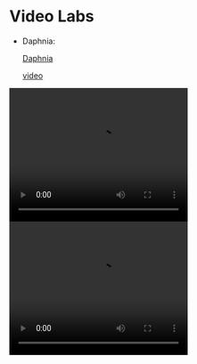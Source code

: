 # Video Labs

  * Daphnia:
    
    [Daphnia](labs/Daphnia.mp4)

    [video](https://raw.githubusercontent.com/Labs-LinC-STEM/Breaking-Barriers-to-Science/main/videos/labs/Daphnia.mp4)

<video width="320" height="240" controls>
  <source src="https://raw.githubusercontent.com/Labs-LinC-STEM/Breaking-Barriers-to-Science/main/blob/videos/labs/Daphnia.mp4" type="video/mp4">
  Your browser does not support the video tag.
</video>


<video width="320" height="240" controls>
  <source src="labs/Daphnia.mp4" type="video/mp4">
  Your browser does not support the video tag.
</video>
